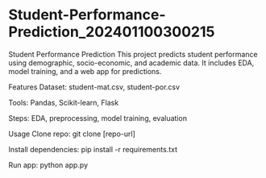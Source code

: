 # Student-Performance-Prediction_202401100300215
Student Performance Prediction
This project predicts student performance using demographic, socio-economic, and academic data. It includes EDA, model training, and a web app for predictions.

Features
Dataset: student-mat.csv, student-por.csv

Tools: Pandas, Scikit-learn, Flask

Steps: EDA, preprocessing, model training, evaluation

Usage
Clone repo: git clone [repo-url]

Install dependencies: pip install -r requirements.txt

Run app: python app.py

